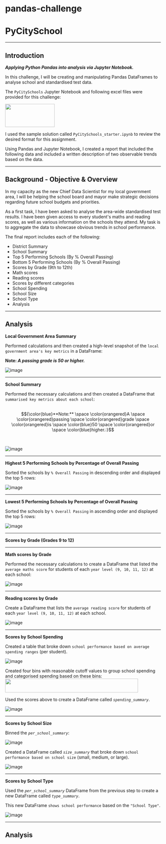 # pandas-challenge

# PyCitySchool
----------------------

## Introduction

***Applying Python Pandas into analysis via Jupyter Notebook.***

In this challenge, I will be creating and manipulating Pandas DataFrames to analyse school and standardised test data.

The `PyCitySchools` Jupyter Notebook and following excel files were provided for this challenge:

   <img src="https://github.com/Mago281/pandas-challenge/assets/131424690/f77ded6d-6ba1-4b43-b84b-b7df026e0d71" width="160" height="75">

I used the sample solution called `PyCitySchools_starter.ipynb`  to review the desired format for this assignment.

Using Pandas and Jupyter Notebook, I created a report that included the following data and included a written description of two observable trends based on the data.

---


**Background - Objective & Overview**
----------------------

In my capacity as the new Chief Data Scientist for my local government area, I will be helping the school board and mayor make strategic decisions regarding future school budgets and priorities.

As a first task, I have been asked to analyse the area-wide standardised test results.  I have been given access to every student's maths and reading scores, as well as various information on the schools they attend.  My task is to aggregate the data to showcase obvious trends in school performance.

The final report includes each of the following:
   - District Summary
   - School Summary
   - Top 5 Performing Schools (By % Overall Passing)
   - Bottom 5 Performing Schools (By % Overall Passing)
   - Scores by Grade (9th to 12th)
   - Math scores
   - Reading scores
   - Scores by different categories
   - School Spending
   - School Size
   - School Type
   - Analysis

________________________________________

## Analysis


**Local Government Area Summary**

Performed calculations and then created a high-level snapshot of the `local government area's key metrics` in a DataFrame:

**Note: _A passing grade is 50 or higher._**

![image](https://github.com/Mago281/pandas-challenge/assets/131424690/13bf2d4e-35a2-4693-9f38-a671dd283a6b)

________________________________________
 
**School Summary**

Performed the necessary calculations and then created a DataFrame that `summarised key metrics about each school`:
<br>
<br>


$${\color{blue}**Note:** \space \color{orangered}A  \space \color{orangered}passing \space \color{orangered}grade \space \color{orangered}is \space \color{blue}50 \space \color{orangered}or \space \color{blue}higher.:}$$ 
<p align="left">
</p>  

<br>

![image](https://github.com/Mago281/pandas-challenge/assets/131424690/b946ab5b-939b-4683-a811-db31e8747a4b)

________________________________________

**Highest 5 Performing Schools by Percentage of Overall Passing**

Sorted the schools by `% Overall Passing` in descending order and displayed the top 5 rows:

![image](https://github.com/Mago281/pandas-challenge/assets/131424690/45653e1c-7282-49d8-9415-2e6cc4ec7c2d)

________________________________________

**Lowest 5 Performing Schools by Percentage of Overall Passing**

Sorted the schools by `% Overall Passing` in ascending order and displayed the top 5 rows:

![image](https://github.com/Mago281/pandas-challenge/assets/131424690/a3aaebf7-421c-4445-84cf-b26ab215cbcf)

________________________________________

**Scores by Grade (Grades 9 to 12)**
________________________________________

**Math scores by Grade**

Performed the necessary calculations to create a DataFrame that listed the `average maths score` for students of each `year level (9, 10, 11, 12)` at each school:

![image](https://github.com/Mago281/pandas-challenge/assets/131424690/973cb0f5-a537-4032-bda8-4b62caedb9bd)

________________________________________ 

**Reading scores by Grade**

Create a DataFrame that lists the `average reading score` for students of each `year level (9, 10, 11, 12)` at each
school.

![image](https://github.com/Mago281/pandas-challenge/assets/131424690/868e97d3-a39c-4376-8588-27de7648bf5e)

________________________________________

**Scores by School Spending**

Created a table that broke down `school performance based on average spending ranges` (per student).

![image](https://github.com/Mago281/pandas-challenge/assets/131424690/ff203710-c690-4377-9af5-42647fded64c)
 
Created four bins with reasonable cutoff values to group school spending and categorised spending based on these bins:
<img src="https://github.com/Mago281/pandas-challenge/assets/131424690/2079f0f9-b0d2-445d-b5a5-d556a9efa331" width="430" height="45">

Used the scores above to create a DataFrame called _`spending_summary`_.

![image](https://github.com/Mago281/pandas-challenge/assets/131424690/7e213fd4-f47c-4a72-92ed-b2bf8b5b32fa)

________________________________________

**Scores by School Size**

Binned the _`per_school_summary`_:

![image](https://github.com/Mago281/pandas-challenge/assets/131424690/4013aec4-4f87-4005-8723-36f7e819e62c)

Created a DataFrame called _`size_summary`_ that broke down `school performance based on school size` (small,
medium, or large).

![image](https://github.com/Mago281/pandas-challenge/assets/131424690/23d70d85-eddc-4b40-ad15-3a8a1618554a)

________________________________________

**Scores by School Type**

Used the _`per_school_summary`_ DataFrame from the previous step to create a new DataFrame called _`type_summary`_.

This new DataFrame `shows school performance` based on the `"School Type"`.

![image](https://github.com/Mago281/pandas-challenge/assets/131424690/e632d31b-7c31-4864-b80e-d0ff89fc639e)

________________________________________




**Analysis**
----------------------













